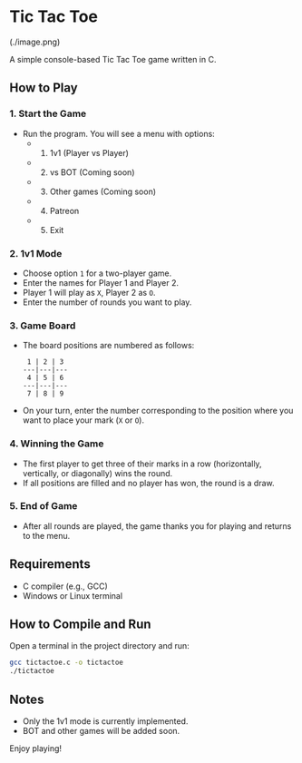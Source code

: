 

# Tic Tac Toe

(./image.png)

A simple console-based Tic Tac Toe game written in C.

## How to Play

### 1. Start the Game
- Run the program. You will see a menu with options:
  - 1. 1v1 (Player vs Player)
  - 2. vs BOT (Coming soon)
  - 3. Other games (Coming soon)
  - 4. Patreon
  - 5. Exit

### 2. 1v1 Mode
- Choose option `1` for a two-player game.
- Enter the names for Player 1 and Player 2.
- Player 1 will play as `X`, Player 2 as `O`.
- Enter the number of rounds you want to play.

### 3. Game Board
- The board positions are numbered as follows:

  ```
   1 | 2 | 3
  ---|---|---
   4 | 5 | 6
  ---|---|---
   7 | 8 | 9
  ```

- On your turn, enter the number corresponding to the position where you want to place your mark (`X` or `O`).

### 4. Winning the Game
- The first player to get three of their marks in a row (horizontally, vertically, or diagonally) wins the round.
- If all positions are filled and no player has won, the round is a draw.

### 5. End of Game
- After all rounds are played, the game thanks you for playing and returns to the menu.

## Requirements

- C compiler (e.g., GCC)
- Windows or Linux terminal

## How to Compile and Run

Open a terminal in the project directory and run:

```sh
gcc tictactoe.c -o tictactoe
./tictactoe
```

## Notes

- Only the 1v1 mode is currently implemented.
- BOT and other games will be added soon.

Enjoy playing!
